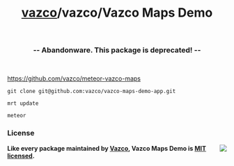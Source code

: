 <h1 align="center">
    <a href="https://github.com/vazco">vazco</a>/vazco/Vazco Maps Demo
</h1>

&nbsp;

<h3 align="center">
  -- Abandonware. This package is deprecated! --
</h3>

&nbsp;

<a href="https://github.com/vazco/meteor-vazco-maps">https://github.com/vazco/meteor-vazco-maps</a>

    git clone git@github.com:vazco/vazco-maps-demo-app.git

    mrt update

    meteor

### License

<img src="https://vazco.eu/banner.png" align="right">

**Like every package maintained by [Vazco](https://vazco.eu/), Vazco Maps Demo is [MIT licensed](https://github.com/vazco/uniforms/blob/master/LICENSE).**
